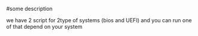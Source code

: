#some description

we have 2 script for 2type of systems (bios and UEFI)
and you can run one of that depend on your system